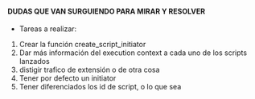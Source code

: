 #### DUDAS QUE VAN SURGUIENDO PARA MIRAR Y RESOLVER

- Tareas a realizar:

1. Crear la función create_script_initiator
2. Dar más información del execution context a cada uno de los scripts lanzados
3. distigir trafico de extensión o de otra cosa
4. Tener por defecto un initiator
5. Tener diferenciados los id de script, o lo que sea

